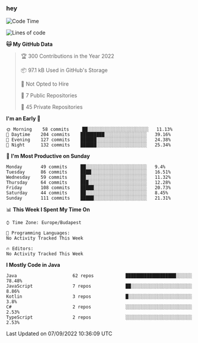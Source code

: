 ### hey

<!--START_SECTION:waka-->
![Code Time](http://img.shields.io/badge/Code%20Time-801%20hrs%2035%20mins-blue)

![Lines of code](https://img.shields.io/badge/From%20Hello%20World%20I%27ve%20Written-510%20Thousand%20lines%20of%20code-blue)

**🐱 My GitHub Data** 

> 🏆 300 Contributions in the Year 2022
 > 
> 📦 97.1 kB Used in GitHub's Storage 
 > 
> 🚫 Not Opted to Hire
 > 
> 📜 7 Public Repositories 
 > 
> 🔑 45 Private Repositories  
 > 
**I'm an Early 🐤** 

```text
🌞 Morning    58 commits     ██░░░░░░░░░░░░░░░░░░░░░░░   11.13% 
🌆 Daytime    204 commits    █████████░░░░░░░░░░░░░░░░   39.16% 
🌃 Evening    127 commits    ██████░░░░░░░░░░░░░░░░░░░   24.38% 
🌙 Night      132 commits    ██████░░░░░░░░░░░░░░░░░░░   25.34%

```
📅 **I'm Most Productive on Sunday** 

```text
Monday       49 commits     ██░░░░░░░░░░░░░░░░░░░░░░░   9.4% 
Tuesday      86 commits     ████░░░░░░░░░░░░░░░░░░░░░   16.51% 
Wednesday    59 commits     ██░░░░░░░░░░░░░░░░░░░░░░░   11.32% 
Thursday     64 commits     ███░░░░░░░░░░░░░░░░░░░░░░   12.28% 
Friday       108 commits    █████░░░░░░░░░░░░░░░░░░░░   20.73% 
Saturday     44 commits     ██░░░░░░░░░░░░░░░░░░░░░░░   8.45% 
Sunday       111 commits    █████░░░░░░░░░░░░░░░░░░░░   21.31%

```


📊 **This Week I Spent My Time On** 

```text
⌚︎ Time Zone: Europe/Budapest

💬 Programming Languages: 
No Activity Tracked This Week

🔥 Editors: 
No Activity Tracked This Week

```

**I Mostly Code in Java** 

```text
Java                     62 repos            ███████████████████░░░░░░   78.48% 
JavaScript               7 repos             ██░░░░░░░░░░░░░░░░░░░░░░░   8.86% 
Kotlin                   3 repos             █░░░░░░░░░░░░░░░░░░░░░░░░   3.8% 
C#                       2 repos             ░░░░░░░░░░░░░░░░░░░░░░░░░   2.53% 
TypeScript               2 repos             ░░░░░░░░░░░░░░░░░░░░░░░░░   2.53%

```



 Last Updated on 07/09/2022 10:36:09 UTC
<!--END_SECTION:waka-->

